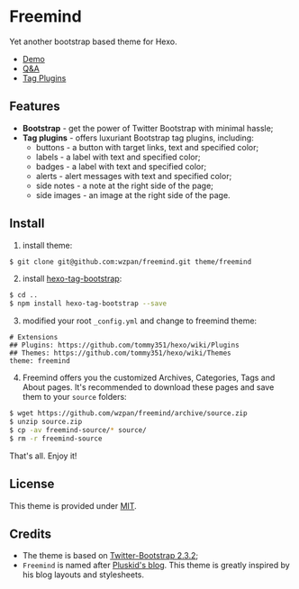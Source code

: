 Freemind
===

Yet another bootstrap based theme for Hexo.

* [Demo](http://hahack.tk/freemind/)
* [Q&A](http://hahack.tk/freemind/2014/03/16/qna/)
* [Tag Plugins](http://hahack.tk/freemind/2014/03/16/tag-plugins/)

## Features ##

* **Bootstrap** - get the power of Twitter Bootstrap with minimal hassle;
* **Tag plugins** - offers luxuriant Bootstrap tag plugins, including:
  - buttons - a button with target links, text and specified color;
  - labels - a label with text and specified color;
  - badges - a label with text and specified color;
  - alerts - alert messages with text and specified color; 
  - side notes - a note at the right side of the page;
  - side images - an image at the right side of the page.

## Install ##

1) install theme:

``` sh
$ git clone git@github.com:wzpan/freemind.git theme/freemind
```

2) install [hexo-tag-bootstrap](https://github.com/wzpan/hexo-tag-bootstrap):

``` sh
$ cd ..
$ npm install hexo-tag-bootstrap --save
```

3) modified your root `_config.yml` and change to freemind theme:

```
# Extensions
## Plugins: https://github.com/tommy351/hexo/wiki/Plugins
## Themes: https://github.com/tommy351/hexo/wiki/Themes
theme: freemind
```

4) Freemind offers you the customized Archives, Categories, Tags and About pages. It's recommended to download these pages and save them to your `source` folders:

``` sh
$ wget https://github.com/wzpan/freemind/archive/source.zip
$ unzip source.zip
$ cp -av freemind-source/* source/
$ rm -r freemind-source
```

That's all. Enjoy it!

## License ##

This theme is provided under [MIT](http://opensource.org/licenses/MIT).

## Credits ##

* The theme is based on [Twitter-Bootstrap 2.3.2](getbootstrap.com/2.3.2/);
* `Freemind` is named after [Pluskid's blog](http://freemind.pluskid.org/). This theme is greatly inspired by his blog layouts and stylesheets.
